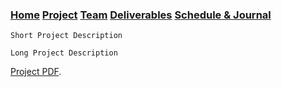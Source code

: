 ### [Home](https://mtcahill57.github.io/523-fa20-m.github.io/)  [Project](https://mtcahill57.github.io/523-fa20-m.github.io/project.md) [Team](https://mtcahill57.github.io/523-fa20-m.github.io/team.md)  [Deliverables](https://mtcahill57.github.io/523-fa20-m.github.io/deliverables.md) [Schedule & Journal](https://mtcahill57.github.io/523-fa20-m.github.io/journal-sched.md)

```
Short Project Description
```

```
Long Project Description
```

[Project PDF](https://comp523.cs.unc.edu/f20/clients/ward.pdf).

